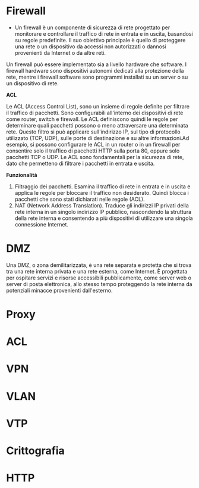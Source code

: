 # Firewall

- Un firewall è un componente di sicurezza di rete progettato per monitorare e controllare il traffico di rete in entrata e in uscita, basandosi su regole predefinite. Il suo obiettivo principale è quello di proteggere una rete o un dispositivo da accessi non autorizzati o dannosi provenienti da Internet o da altre reti.

Un firewall può essere implementato sia a livello hardware che software. I firewall hardware sono dispositivi autonomi dedicati alla protezione della rete, mentre i firewall software sono programmi installati su un server o su un dispositivo di rete.

**ACL**

Le ACL (Access Control List), sono un insieme di regole definite per filtrare il traffico di pacchetti. Sono configurabili all'interno dei dispositivi di rete come router, switch e firewall. Le ACL definiscono quindi le regole per determinare quali pacchetti possono o meno attraversare una determinata rete. Questo filtro si può applicare sull'indirizzo IP, sul tipo di protocollo utilizzato (TCP, UDP), sulle porte di destinazione e su altre informazioni.Ad esempio, si possono configurare le ACL in un router o in un firewall per consentire solo il traffico di pacchetti HTTP sulla porta 80, oppure solo pacchetti TCP o UDP.
Le ACL sono fondamentali per la sicurezza di rete, dato che permetteno di filtrare i pacchetti in entrata e uscita.

**Funzionalità**

1. Filtraggio dei pacchetti. Esamina il traffico di rete in entrata e in uscita e applica le regole per bloccare il traffico non desiderato. Quindi blocca i pacchetti che sono stati dichiarati nelle regole (ACL).
2. NAT (Network Address Translation). Traduce gli indirizzi IP privati della rete interna in un singolo indirizzo IP pubblico, nascondendo la struttura della rete interna e consentendo a più dispositivi di utilizzare una singola connessione Internet.

# DMZ

Una DMZ, o zona demilitarizzata, è una rete separata e protetta che si trova tra una rete interna privata e una rete esterna, come Internet. È progettata per ospitare servizi e risorse accessibili pubblicamente, come server web o server di posta elettronica, allo stesso tempo proteggendo la rete interna da potenziali minacce provenienti dall'esterno.

# Proxy

# ACL

# VPN

# VLAN

# VTP

# Crittografia

# HTTP